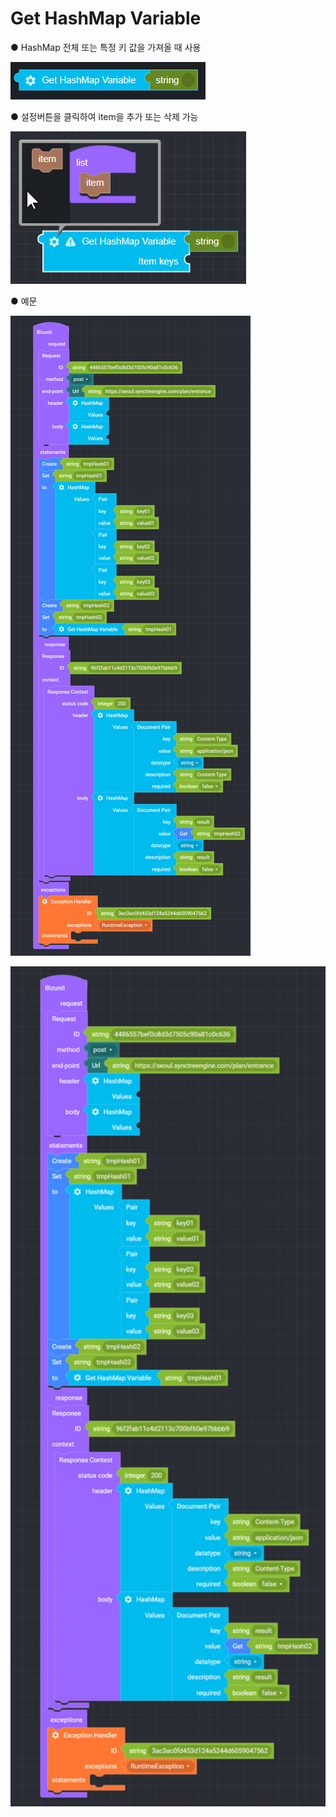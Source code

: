 # Get HashMap Variable

● HashMap 전체 또는 특정 키 값을 가져올 때 사용

![](../../.gitbook/assets/image%20%285%29.png)

● 설정버튼을 클릭하여 item을 추가 또는 삭제 가능

![](../../.gitbook/assets/image%20%281%29.png)

● 예문

![](../../.gitbook/assets/image-6-%20%284%29.png)


<img src="https://github.com/outsider0827/outsider0827/blob/master/.gitbook/assets/image-6-%20%284%29.png" width="700">

